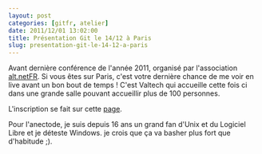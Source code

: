 ```yaml
---
layout: post
categories: [gitfr, atelier]
date: 2011/12/01 13:02:00
title: Présentation Git le 14/12 à Paris
slug: presentation-git-le-14-12-a-paris
---
```


Avant dernière conférence de l'année 2011, organisé par l'association
[alt.netFR](http://www.altnetfr.org/). Si vous êtes sur Paris, c'est votre
dernière chance de me voir en live avant un bon bout de temps ! C'est Valtech
qui accueille cette fois ci dans une grande salle pouvant accueillir plus de
100 personnes.

L'inscription se fait sur cette [page](http://www.eventbrite.com/event/2421871884).

Pour l'anectode, je suis depuis 16 ans un grand fan d'Unix et du Logiciel Libre
et je déteste Windows. je crois que ça va basher plus fort que d'habitude ;).
